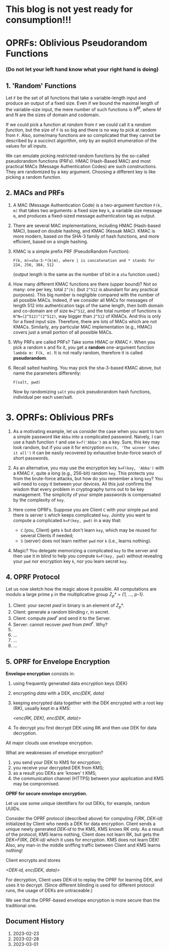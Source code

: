 # This blog is not yest ready for consumption!!!

# OPRFs: Oblivious Pseudorandom Functions
### (Do not let your left hand know what your right hand is doing)

## 1. 'Random' Functions

Let `F` be the set of all functions that take a variable-length 
input and produce an output of a fixed size. 
Even if we bound the maximal length of the variable-size input, 
the mere number of such functions is *N<sup>M</sup>*, where 
*M* and *N* are the sizes of domain and codomain.

If we could pick a function at *random* from `F` 
we could call it a *random function*, but the size of `F`
is so big and there is no way to pick at random from `F`.
Also, some/many functions are so complicated that they cannot
be described by a succinct algorithm, only by an explicit
enumeration of the values for all inputs.

We can emulate picking restricted random functions by 
the so-called pseudorandom functions (PRFs). 
HMAC (Hash-Based MAC) and most practical MACs (Message Authentication Codes) 
are such constructions. 
They are randomized by a key argument. Choosing 
a different key is like picking a random function.


## 2. MACs and PRFs

1. A MAC (Message Authentication Code) is a two-argument function 
   `F(k, m)` that takes two arguments:
   a fixed size key `k`, a variable size message `m`, and produces a fixed-sized
   message authentication tag as output.

1. There are several MAC implementations, including HMAC (Hash-based MAC),
   based on double hashing, and
   KMAC (Kessak MAC). KMAC is more modern, based on the SHA-3 family of 
   hash functions, and more efficient, based on a single hashing.

1. KMAC is a simple prefix PRF (PseudoRandom Function):
   ```
   F(k, m)=sha-3-*(k|m), where | is concatenation and * stands for 224, 256, 384, 512 
   ```
   (output length is the same as the number of bit in a `sha` function used.)

1. How many different KMAC functions are there (upper bound)? Not so many:
   one per key, total `2^|k|` (but `2^512` is abundant for any practical 
   purposes). This big number is negligible compared with the number of all
   possible MACs. Indeed, if we consider all MACs for messages of length 512 into
   authentication tags of the same length, then both domain and co-domain
   are of size `N=2^512`, and the total number of functions is 
   `N^N=(2^512)^(2^512)`, way bigger than `2^512` of KMACs. 
   And this is only for a fixed input size. Therefore, there are lots of MACs
   which are not KMACs. Similarly, any particular MAC implementation (e.g., HMAC)
   covers just a small portion of all possible MACs.

1. Why PRFs are called PRFs? Take some HMAC or KMAC `F`.
   When you pick a random `k` and fix it, you get a 
   **random** one-argument function `lambda m: F(k, m)`.
   It is not really random, therefore it is called **pseudorandom**.

1. Recall salted hashing. You may pick the sha-3-based KMAC above, but
   name the parameters differently:
   ```
   F(salt, pwd)
   ```
   Now by randomizing `salt` you pick pseudorandom hash functions, individual 
   per each user/salt.


# 3. OPRFs: Oblivious PRFs

1. As a motivating example, let us consider the case when you want to turn a simple 
password like `Abba` into a complicated password. Naively, I can use a hash 
function `f` and use `k=f('Abba')` as a key. Sure, this key may look random, but 
if you use it for encryption `enc(k, 'The winner takes it all')` it can be easily 
recovered by exhaustive brute-force search of short passwords.

2. As an alternative, you may use the encryption key 
`k=F(key, 'Abba')` with a KMAC `F`, quite a long (e.g., 256-bit) random `key`. 
This protects you from the brute-force attacks, but how do you remember a long
`key`? You will need to copy it between your devices. All this just confirms the 
wisdom that every problem in cryptography turns out to be key management.
The simplicity of your simple passwords is compensated by the complexity of `key`.

3. Here come OPRFs. Suppose you are Client `C` with your simple `pwd` and 
   there is server `S` which keeps complicated `key`. Jointly you want to
   compute a complicated `k=F(key, pwd)` in a way that:
   - `C` (you, Client) gets `k` but don't learn `key`, which may be reused 
     for several Clients if needed;
   - `S` (server) does not learn neither `pwd` nor `k` (i.e., learns nothing).
   
4. Magic? You delegate memorizing a complicated `key` to the server and then 
   use it in blind to help you compute `k=F(key, pwd)` without revealing
   your `pwd` nor encryption key `k`, nor you learn secret `key`.
   

## 4. OPRF Protocol

Let us now sketch how the magic above it possible. All computations are 
modulo a large prime `p` in the multiplicative group 
*Z<sub>p</sub><sup>*</sup>* *= {1, ..., p-1}*.

1. Client: your secret *pwd* in binary is an element of *Z<sub>p</sub><sup>*</sup>*.
1. Client: generate a random blinding *r*, in secret.
2. Client: compute *pwd<sup>r</sup>* and send it to the Server.
1. Server: cannot recover *pwd* from *pwd<sup>r</sup>*. Why? 
1. 
2. ...
1. ...
1. ...


## 5. OPRF for Envelope Encryption

**Envelope encryption** consists in:

1. using frequently generated data encryption keys (DEK)
2. encrypting *data* with a DEK, *enc(DEK, data)*
3. keeping encrypted data together with the DEK encrypted
   with a root key (RK), usually kept in a KMS:

   *<enc(RK, DEK), enc(DEK, data)>*

4. To decrypt you first decrypt DEK using RK and then use DEK for data
   decryption.

All major clouds use envelope encryption.

What are weaknesses of envelope encryption?

1. you send your DEK to KMS for encryption;
2. you receive your decrypted DEK from KMS;
3. as a result you DEKs are 'known' t KMS;
4. the communication channel (HTTPS) between your application 
   and KMS may be compromised.

**OPRF for secure envelope encryption.**

Let us use some unique identifiers for out DEKs, for example, 
random UUIDs.

Consider the OPRF protocol (described above) for computing *F(RK, DEK-id)*
initialized by Client who needs a DEK for data encryption.
Client sends a unique newly generated *DEK-id* to the KMS, 
KMS knows RK only. As a result of the protocol, KMS learns nothing, Client does not learn RK,
but gets the *DEK=F(RK, DEK-id)* which it uses for encryption.
KMS does not learn DEK! Also, any man-in the middle sniffing 
traffic between Client and KMS learns nothing!

Client encrypts and stores

*<DEK-id, enc(DEK, data)>*

For decryption, Client uses DEK-id to replay the OPRF for learning DEK,
and uses it to decrypt. (Since different blinding is used for different
protocol runs, the usage of DEKs are untraceable.)

We see that the OPRF-based envelope encryption is more secure than the
traditional one.


## Document History

1. 2023-02-23
2. 2023-02-28
3. 2023-03-01
